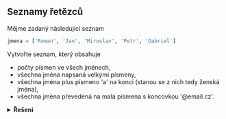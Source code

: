 ## Seznamy řetězců

Mějme zadaný následující seznam

```python
jmena = ['Roman', 'Jan', 'Miroslav', 'Petr', 'Gabriel']
```

Vytvořte seznam, který obsahuje

- počty písmen ve všech jménech,
- všechna jména napsaná velkými písmeny,
- všechna jména plus písmeno 'a' na konci (stanou se z nich tedy ženská jména),
- všechna jména převedená na malá písmena s koncovkou '@email.cz'.

<details>
<summary><b>Řešení</b></summary>

```python
pocty = [len(jmeno) for jmeno in jmena]
velkymi = [jmeno.upper() for jmeno in jmena]
s_ackem = [jmeno + 'a' for jmeno in jmena]
emaily = [f'{jmeno.lower()}@email.cz' for jmeno in jmena]
```

</details>
